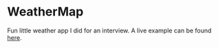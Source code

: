 WeatherMap
==========

Fun little weather app I did for an interview. A live example can be found [here](http://weathermap.heroku.com/).


